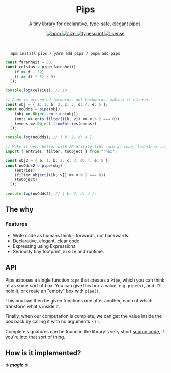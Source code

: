 <h1 align="center">Pips</h1>

<p align="center">
  A tiny library for declarative, type-safe, elegant pipes.
</p>



<p align="center">
  <a href="https://www.npmjs.com/package/pips">
    <img src="https://img.shields.io/npm/v/pips" alt="npm" />
  </a>
  <a href="https://bundlephobia.com/package/pips">
    <img src="https://badgen.net/bundlephobia/minzip/pips" alt="size" />
  </a>
  <a href="https://opensource.org/licenses/MIT">
    <img src="https://img.shields.io/github/languages/top/nitzanhen/pips" alt="typescript" />
  </a>
  <a href="https://opensource.org/licenses/MIT">
    <img src="https://img.shields.io/github/license/nitzanhen/pips?color=blue" alt="license" />
  </a>
</p>


<br/>

<pre>
  <code>npm install pips / yarn add pips / pnpm add pips</code>
</pre>

```ts
const farenheit = 50;
const celsius = pipe(farenheit)
    (f => f - 32)
    (f => (f * 5) / 9)
  ();

console.log(celsius); // 10

// Code is presented forwards, not backwards, making it clearer:
const obj = { a: 1, b: 2, c: 3, d: 4, e: 5 };
const noOdds = pipe(obj)
    (obj => Object.entries(obj))
    (ents => ents.filter(([k, v]) => v % 2 === 0))
    (evens => Object.fromEntries(enens))
  ();

console.log(noOdds); // { b: 2, d: 4 };

// Make it even better with FP utility libs such as rhax, lodash or ramda:
import { entries, filter, toObject } from "rhax";

const obj2 = { a: 1, b: 2, c: 3, d: 4, e: 5 };
const noOdds2 = pipe(obj)
    (entries)
    (filter.object(([k, v]) => v % 2 === 0))
    (toObject)
  ();

console.log(noOdds2); // { b: 2, d: 4 };
```

## The why

### Features

- Write code as humans think - forwards, not backwards.
- Declarative, elegant, clear code
- Expressing using Expressions
- Seriously tiny footprint, in size and runtime.

## API

Pips exposes a single function `pipe` that creates a `Pipe`, which you can think of as some sort of box. You can give this box a value, e.g. `pipe(x)`, and it'll hold it, or create an "empty" box with `pipe()`. 

This box can then be given functions one after another, each of which transform what's inside it. <br>

Finally, when our computation is complete, we can get the value inside the box back by calling it with no arguments - `()`.

Complete signatures can be found in the library's very short [source code](src/index.ts), if you're into that sort of thing.

## How is it implemented?

**_✨ [magic](src/index.ts) ✨_**
